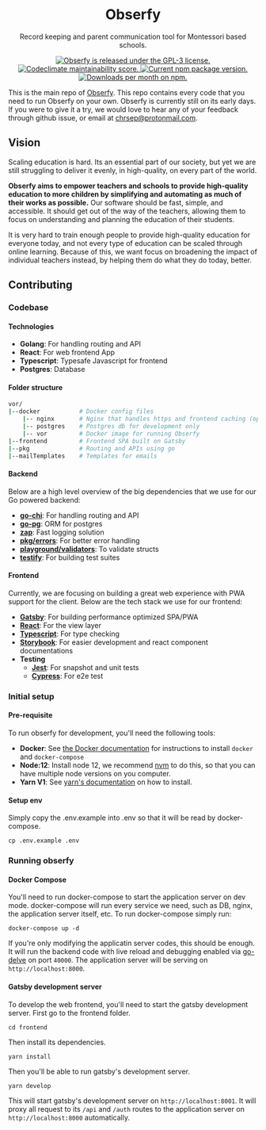 <h1 align="center">
  Obserfy
</h1>

<p align="center">
    Record keeping and parent communication tool for Montessori based schools.
</p>

<p align="center">
  <a href="https://github.com/obserfy/vor/blob/master/LICENSE">
    <img src="https://img.shields.io/badge/license-GPL3-blue.svg" alt="Obserfy is released under the GPL-3 license." />
  </a>
  <a href="https://codeclimate.com/github/obserfy/vor/maintainability">
    <img src="https://api.codeclimate.com/v1/badges/dc66ddec9ecb065464a3/maintainability" alt="Codeclimate maintainability score." />
  </a>
  <a href="https://circleci.com/gh/obserfy/vor">
    <img src="https://circleci.com/gh/obserfy/vor.svg?style=svg" alt="Current npm package version." />
  </a>
  <a href="https://codecov.io/gh/chrsep/vor">
    <img src="https://codecov.io/gh/obserfy/vor/branch/master/graph/badge.svg" alt="Downloads per month on npm." />
  </a>
</p>

This is the main repo of [Obserfy](https://obserfy.com). This repo contains every code that you need to run Obserfy on your own. Obserfy is currently still on its early days. If you were to give it a try, we would love to hear any of your feedback through github issue, or email at chrsep@protonmail.com.

## Vision

Scaling education is hard. Its an essential part of our society, but yet we are still struggling to deliver it evenly, in high-quality, on every part of the world.

**Obserfy aims to empower teachers and schools to provide high-quality education to more children by simplifying and automating as much of their works as possible.** Our software should be fast, simple, and accessible. It should get out of the way of the teachers, allowing them to focus on understanding and planning the education of their students.

It is very hard to train enough people to provide high-quality education for everyone today, and not every type of education can be scaled through online learning. Because of this, we want focus on broadening the impact of individual teachers instead, by helping them do what they do today, better.

## Contributing

### Codebase

#### Technologies

- **Golang**: For handling routing and API
- **React**: For web frontend App
- **Typescript**: Typesafe Javascript for frontend
- **Postgres**: Database

#### Folder structure

```sh
vor/
|--docker           # Docker config files
    |-- nginx       # Nginx that handles https and frontend caching (optional)
    |-- postgres    # Postgres db for development only
    |-- vor         # Docker image for running Obserfy
|--frontend         # Frontend SPA built on Gatsby
|--pkg              # Routing and APIs using go
|--mailTemplates    # Templates for emails
```

#### Backend

Below are a high level overview of the big dependencies that we use for our Go powered backend:

- [**go-chi**](https://github.com/go-chi/chi): For handling routing and API
- [**go-pg**](https://github.com/go-pg/pg): ORM for postgres
- [**zap**](https://github.com/uber-go/zap): Fast logging solution
- [**pkg/errors**](https://github.com/pkg/errors): For better error handling
- [**playground/validators**](https://github.com/go-playground/validator): To validate structs
- [**testify**](https://github.com/stretchr/testify): For building test suites

#### Frontend

Currently, we are focusing on building a great web experience with PWA support for the client. Below are the tech stack we use for our frontend:

- [**Gatsby**](https://www.gatsbyjs.org/): For building performance optimized SPA/PWA
- [**React**](https://reactjs.org/): For the view layer
- [**Typescript**](https://www.typescriptlang.org/): For type checking
- [**Storybook**](https://storybook.js.org/): For easier development and react component documentations
- **Testing**
  - [**Jest**](https://jestjs.io/): For snapshot and unit tests
  - [**Cypress**](https://www.cypress.io/): For e2e test

### Initial setup

#### Pre-requisite

To run obserfy for development, you'll need the following tools:

- **Docker**: See [the Docker documentation](https://docs.docker.com/install/) for instructions to install `docker` and `docker-compose`
- **Node:12**: Install node 12, we recommend [nvm](https://github.com/nvm-sh/nvm) to do this, so that you can have multiple node versions on you computer.
- **Yarn V1**: See [yarn's documentation](https://classic.yarnpkg.com/lang/en/) on how to install.

#### Setup env

Simply copy the .env.example into .env so that it will be read by docker-compose.

```shell script
cp .env.example .env
```

### Running obserfy

#### Docker Compose

You'll need to run docker-compose to start the application server on dev mode. docker-compose will run every service we need, such as DB, nginx, the application server itself, etc. To run docker-compose simply run:

```shell script
docker-compose up -d
```

If you're only modifying the applicatin server codes, this should be enough. It will run the backend code with live reload and debugging enabled via [go-delve](https://github.com/go-delve/delve) on port `40000`. The application server will be serving on `http://localhost:8000`.

#### Gatsby development server

To develop the web frontend, you'll need to start the gatsby development server. First go to the frontend folder.

```shell script
cd frontend
```

Then install its dependencies.

```shell script
yarn install
```

Then you'll be able to run gatsby's development server.

```shell script
yarn develop
```

This will start gatsby's development server on `http://localhost:8001`. It will proxy all request to its `/api` and `/auth` routes to the application server on `http://localhost:8000` automatically.
